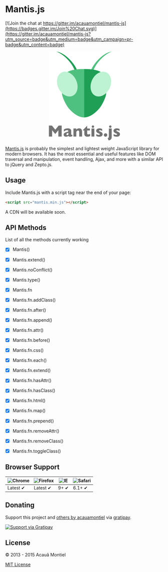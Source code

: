 Mantis.js
=========

[![Join the chat at https://gitter.im/acauamontiel/mantis-js](https://badges.gitter.im/Join%20Chat.svg)](https://gitter.im/acauamontiel/mantis-js?utm_source=badge&utm_medium=badge&utm_campaign=pr-badge&utm_content=badge)

<p align="center">
  <img title="Mantis.js" src='logo.png' />
</p>

[Mantis.js][website-mantisjs] is probably the simplest and lightest weight JavaScript library for modern browsers. It has the most essential and useful features like DOM traversal and manipulation, event handling, Ajax, and more with a similar API to jQuery and Zepto.js.


Usage
-----

Include Mantis.js with a script tag near the end of your page:

```html
<script src="mantis.min.js"></script>
```

A CDN will be available soon.


API Methods
-----------

List of all the methods currently working

* [x] Mantis()
* [x] Mantis.extend()
* [x] Mantis.noConflict()
* [x] Mantis.type()
* [x] Mantis.fn
* [x] Mantis.fn.addClass()
* [x] Mantis.fn.after()
* [x] Mantis.fn.append()
* [x] Mantis.fn.attr()
* [x] Mantis.fn.before()
* [x] Mantis.fn.css()
* [x] Mantis.fn.each()
* [x] Mantis.fn.extend()
* [x] Mantis.fn.hasAttr()
* [x] Mantis.fn.hasClass()
* [x] Mantis.fn.html()
* [x] Mantis.fn.map()
* [x] Mantis.fn.prepend()
* [x] Mantis.fn.removeAttr()
* [x] Mantis.fn.removeClass()
* [x] Mantis.fn.toggleClass()


Browser Support
---------------

![Chrome](https://raw.github.com/alrra/browser-logos/master/chrome/chrome_48x48.png) | ![Firefox](https://raw.github.com/alrra/browser-logos/master/firefox/firefox_48x48.png) | ![IE](https://raw.github.com/alrra/browser-logos/master/internet-explorer/internet-explorer_48x48.png) | ![Safari](https://raw.github.com/alrra/browser-logos/master/safari/safari_48x48.png)
--- | --- | --- | --- |
Latest ✔ | Latest ✔ | 9+ ✔ | 6.1+ ✔ |


Donating
--------

Support this project and [others by acauamontiel][github-acauamontiel] via [gratipay][gratipay-acauamontiel].

[![Support via Gratipay][gratipay]][gratipay-acauamontiel]


License
-------

© 2013 - 2015 Acauã Montiel

[MIT License][mit-acauamontiel]


[website-mantisjs]: http://mantisjs.com/
[website-acauamontiel]: http://acauamontiel.com.br/
[github-acauamontiel]: https://github.com/acauamontiel/
[mit-acauamontiel]: http://acaua.mit-license.org/
[gratipay-acauamontiel]: https://gratipay.com/acauamontiel/
[gratipay]: https://cdn.rawgit.com/gratipay/gratipay-badge/2.3.0/dist/gratipay.svg
